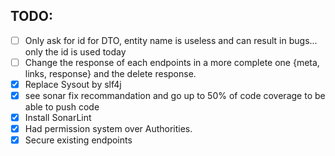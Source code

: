 ## TODO:

-   [ ] Only ask for id for DTO, entity name is useless and can result in bugs... only the id is used today
-   [ ] Change the response of each endpoints in a more complete one {meta, links, response} and the delete response.
-   [x] Replace Sysout by slf4j
-   [x] see sonar fix recommandation and go up to 50% of code coverage to be able to push code
-   [x] Install SonarLint
-   [x] Had permission system over Authorities.
-   [x] Secure existing endpoints
